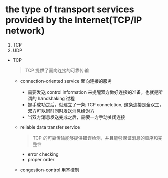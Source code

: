 # the type of transport services provided by the Internet(TCP/IP network)
1. TCP
2. UDP

- TCP

  > TCP 提供了面向连接的可靠传输

  - connection-oriented service 面向连接的服务

    - 需要发送 control information 来提醒双方做好连接的准备，也就是所谓的 handshaking 过程
    - 握手成功之后，就建立了一条 TCP connetction, 这条连接是全双工，双方可以同时同时发送消息给对方
    - 当双方消息发送完成之后，需要一方手动关闭连接

  - reliable data transfer service

    > TCP 的可靠传输能够提供错误检测，并且能够保证消息的顺序和完整性

    - error checking
    - proper order

  - congestion-control 用塞控制
